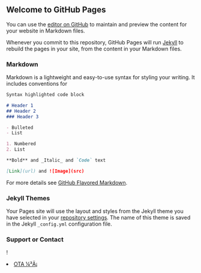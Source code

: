 ## Welcome to GitHub Pages

You can use the [editor on GitHub](https://github.com/superjaewon/around3/edit/master/index.md) to maintain and preview the content for your website in Markdown files.

Whenever you commit to this repository, GitHub Pages will run [Jekyll](https://jekyllrb.com/) to rebuild the pages in your site, from the content in your Markdown files.

### Markdown

Markdown is a lightweight and easy-to-use syntax for styling your writing. It includes conventions for

```markdown
Syntax highlighted code block

# Header 1
## Header 2
### Header 3

- Bulleted
- List

1. Numbered
2. List

**Bold** and _Italic_ and `Code` text

[Link](url) and ![Image](src)
```

For more details see [GitHub Flavored Markdown](https://guides.github.com/features/mastering-markdown/).

### Jekyll Themes

Your Pages site will use the layout and styles from the Jekyll theme you have selected in your [repository settings](https://github.com/superjaewon/around3/settings). The name of this theme is saved in the Jekyll `_config.yml` configuration file.

### Support or Contact


!<li><a href="itms-services://?action=download-manifest&url=https://dl.dropboxusercontent.com/s/pb8mbfoa59ehrpl/manifest.plist">OTA ¼³Ä¡</a></li>
